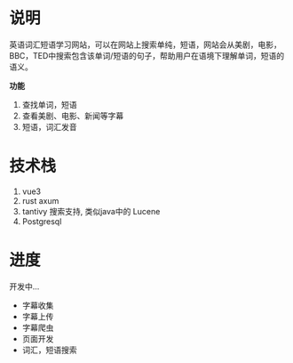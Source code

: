 # 说明
英语词汇短语学习网站，可以在网站上搜索单纯，短语，网站会从美剧，电影，BBC，TED中搜索包含该单词/短语的句子，帮助用户在语境下理解单词，短语的语义。

**功能**
1. 查找单词，短语
2. 查看美剧、电影、新闻等字幕
3. 短语，词汇发音

# 技术栈
1. vue3
2. rust axum
3. tantivy 搜索支持, 类似java中的 Lucene
4. Postgresql

# 进度
开发中...

- 字幕收集
- 字幕上传
- 字幕爬虫
- 页面开发
- 词汇，短语搜索
